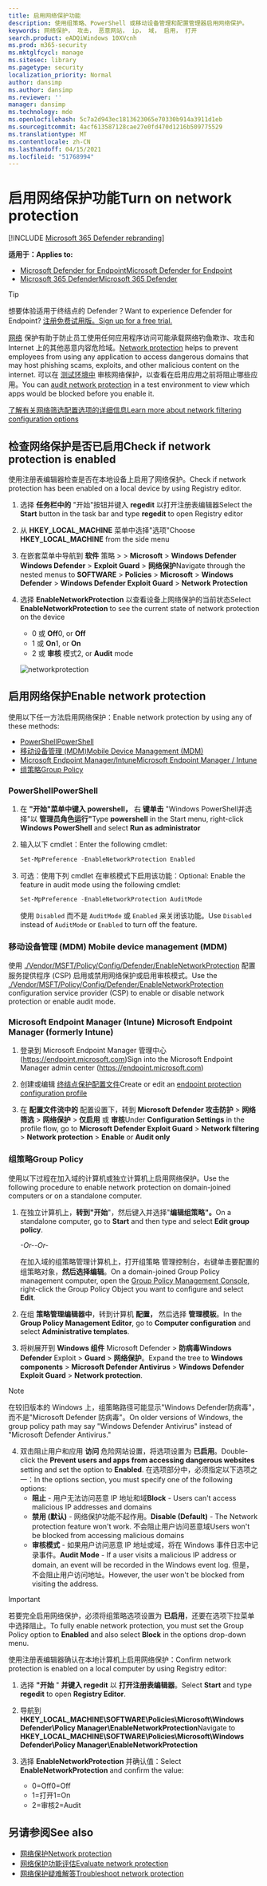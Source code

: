 ```yaml
---
title: 启用网络保护功能
description: 使用组策略、PowerShell 或移动设备管理和配置管理器启用网络保护。
keywords: 网络保护， 攻击， 恶意网站， ip， 域， 启用， 打开
search.product: eADQiWindows 10XVcnh
ms.prod: m365-security
ms.mktglfcycl: manage
ms.sitesec: library
ms.pagetype: security
localization_priority: Normal
author: dansimp
ms.author: dansimp
ms.reviewer: ''
manager: dansimp
ms.technology: mde
ms.openlocfilehash: 5c7a2d943ec1813623065e70330b914a3911d1eb
ms.sourcegitcommit: 4acf613587128cae27e0fd470d1216b509775529
ms.translationtype: MT
ms.contentlocale: zh-CN
ms.lasthandoff: 04/15/2021
ms.locfileid: "51768994"
---
```

# <a name="turn-on-network-protection"></a><span data-ttu-id="f0bb0-104">启用网络保护功能</span><span class="sxs-lookup"><span data-stu-id="f0bb0-104">Turn on network protection</span></span>

[!INCLUDE [Microsoft 365 Defender rebranding](../../includes/microsoft-defender.md)]

<span data-ttu-id="f0bb0-105">**适用于：**</span><span class="sxs-lookup"><span data-stu-id="f0bb0-105">**Applies to:**</span></span>
- [<span data-ttu-id="f0bb0-106">Microsoft Defender for Endpoint</span><span class="sxs-lookup"><span data-stu-id="f0bb0-106">Microsoft Defender for Endpoint</span></span>](https://go.microsoft.com/fwlink/p/?linkid=2154037)
- [<span data-ttu-id="f0bb0-107">Microsoft 365 Defender</span><span class="sxs-lookup"><span data-stu-id="f0bb0-107">Microsoft 365 Defender</span></span>](https://go.microsoft.com/fwlink/?linkid=2118804)

> [!TIP]
> <span data-ttu-id="f0bb0-108">想要体验适用于终结点的 Defender？</span><span class="sxs-lookup"><span data-stu-id="f0bb0-108">Want to experience Defender for Endpoint?</span></span> [<span data-ttu-id="f0bb0-109">注册免费试用版。</span><span class="sxs-lookup"><span data-stu-id="f0bb0-109">Sign up for a free trial.</span></span>](https://www.microsoft.com/microsoft-365/windows/microsoft-defender-atp?ocid=docs-wdatp-assignaccess-abovefoldlink)

<span data-ttu-id="f0bb0-110">[网络](network-protection.md) 保护有助于防止员工使用任何应用程序访问可能承载网络钓鱼欺诈、攻击和 Internet 上的其他恶意内容危险域。</span><span class="sxs-lookup"><span data-stu-id="f0bb0-110">[Network protection](network-protection.md) helps to prevent employees from using any application to access dangerous domains that may host phishing scams, exploits, and other malicious content on the internet.</span></span> <span data-ttu-id="f0bb0-111">可以在 [测试环境中](evaluate-network-protection.md) 审核网络保护，以查看在启用应用之前将阻止哪些应用。</span><span class="sxs-lookup"><span data-stu-id="f0bb0-111">You can [audit network protection](evaluate-network-protection.md) in a test environment to view which apps would be blocked before you enable it.</span></span>

[<span data-ttu-id="f0bb0-112">了解有关网络筛选配置选项的详细信息</span><span class="sxs-lookup"><span data-stu-id="f0bb0-112">Learn more about network filtering configuration options</span></span>](/mem/intune/protect/endpoint-protection-windows-10#network-filtering)

## <a name="check-if-network-protection-is-enabled"></a><span data-ttu-id="f0bb0-113">检查网络保护是否已启用</span><span class="sxs-lookup"><span data-stu-id="f0bb0-113">Check if network protection is enabled</span></span>

<span data-ttu-id="f0bb0-114">使用注册表编辑器检查是否在本地设备上启用了网络保护。</span><span class="sxs-lookup"><span data-stu-id="f0bb0-114">Check if network protection has been enabled on a local device by using Registry editor.</span></span>

1. <span data-ttu-id="f0bb0-115">选择 **任务栏中的** "开始"按钮并键入 **regedit** 以打开注册表编辑器</span><span class="sxs-lookup"><span data-stu-id="f0bb0-115">Select the **Start** button in the task bar and type **regedit** to open Registry editor</span></span>

2. <span data-ttu-id="f0bb0-116">从 **HKEY_LOCAL_MACHINE** 菜单中选择"选项"</span><span class="sxs-lookup"><span data-stu-id="f0bb0-116">Choose **HKEY_LOCAL_MACHINE** from the side menu</span></span>

3. <span data-ttu-id="f0bb0-117">在嵌套菜单中导航到 **软件** 策略  >    >  **Microsoft**  >  **Windows Defender Windows Defender**  >  **Exploit Guard**  >  **网络保护**</span><span class="sxs-lookup"><span data-stu-id="f0bb0-117">Navigate through the nested menus to **SOFTWARE** > **Policies** > **Microsoft** > **Windows Defender** > **Windows Defender Exploit Guard** > **Network Protection**</span></span>

4. <span data-ttu-id="f0bb0-118">选择 **EnableNetworkProtection** 以查看设备上网络保护的当前状态</span><span class="sxs-lookup"><span data-stu-id="f0bb0-118">Select **EnableNetworkProtection** to see the current state of network protection on the device</span></span>

    * <span data-ttu-id="f0bb0-119">0 或 **Off**</span><span class="sxs-lookup"><span data-stu-id="f0bb0-119">0, or **Off**</span></span>
    * <span data-ttu-id="f0bb0-120">1 或 **On**</span><span class="sxs-lookup"><span data-stu-id="f0bb0-120">1, or **On**</span></span>
    * <span data-ttu-id="f0bb0-121">2 或 **审核** 模式</span><span class="sxs-lookup"><span data-stu-id="f0bb0-121">2, or **Audit** mode</span></span>
    
    ![networkprotection](https://user-images.githubusercontent.com/3296790/95341270-b738b280-08d3-11eb-84a0-16abb140c9fd.PNG)

## <a name="enable-network-protection"></a><span data-ttu-id="f0bb0-123">启用网络保护</span><span class="sxs-lookup"><span data-stu-id="f0bb0-123">Enable network protection</span></span>

<span data-ttu-id="f0bb0-124">使用以下任一方法启用网络保护：</span><span class="sxs-lookup"><span data-stu-id="f0bb0-124">Enable network protection by using any of these methods:</span></span>

* [<span data-ttu-id="f0bb0-125">PowerShell</span><span class="sxs-lookup"><span data-stu-id="f0bb0-125">PowerShell</span></span>](#powershell)
* [<span data-ttu-id="f0bb0-126">移动设备管理 (MDM)</span><span class="sxs-lookup"><span data-stu-id="f0bb0-126">Mobile Device Management (MDM)</span></span>](#mobile-device-management-mdm)
* [<span data-ttu-id="f0bb0-127">Microsoft Endpoint Manager/Intune</span><span class="sxs-lookup"><span data-stu-id="f0bb0-127">Microsoft Endpoint Manager / Intune</span></span>](#microsoft-endpoint-manager-formerly-intune)
* [<span data-ttu-id="f0bb0-128">组策略</span><span class="sxs-lookup"><span data-stu-id="f0bb0-128">Group Policy</span></span>](#group-policy)

### <a name="powershell"></a><span data-ttu-id="f0bb0-129">PowerShell</span><span class="sxs-lookup"><span data-stu-id="f0bb0-129">PowerShell</span></span>

1. <span data-ttu-id="f0bb0-130">在 **"开始"菜单中键入 powershell，** 右 **键单击** "Windows PowerShell并选择"以 **管理员角色运行"**</span><span class="sxs-lookup"><span data-stu-id="f0bb0-130">Type **powershell** in the Start menu, right-click **Windows PowerShell** and select **Run as administrator**</span></span>
2. <span data-ttu-id="f0bb0-131">输入以下 cmdlet：</span><span class="sxs-lookup"><span data-stu-id="f0bb0-131">Enter the following cmdlet:</span></span>

    ```PowerShell
    Set-MpPreference -EnableNetworkProtection Enabled
    ```

3. <span data-ttu-id="f0bb0-132">可选：使用下列 cmdlet 在审核模式下启用该功能：</span><span class="sxs-lookup"><span data-stu-id="f0bb0-132">Optional: Enable the feature in audit mode using the following cmdlet:</span></span>

    ```PowerShell
    Set-MpPreference -EnableNetworkProtection AuditMode
    ```

    <span data-ttu-id="f0bb0-133">使用 `Disabled` 而不是 `AuditMode` 或 `Enabled` 来关闭该功能。</span><span class="sxs-lookup"><span data-stu-id="f0bb0-133">Use `Disabled` instead of `AuditMode` or `Enabled` to turn off the feature.</span></span>

### <a name="mobile-device-management-mdm"></a><span data-ttu-id="f0bb0-134">移动设备管理 (MDM) </span><span class="sxs-lookup"><span data-stu-id="f0bb0-134">Mobile device management (MDM)</span></span>

<span data-ttu-id="f0bb0-135">使用 [./Vendor/MSFT/Policy/Config/Defender/EnableNetworkProtection](https://docs.microsoft.com/windows/client-management/mdm/policy-csp-defender#defender-enablenetworkprotection) 配置服务提供程序 (CSP) 启用或禁用网络保护或启用审核模式。</span><span class="sxs-lookup"><span data-stu-id="f0bb0-135">Use the [./Vendor/MSFT/Policy/Config/Defender/EnableNetworkProtection](https://docs.microsoft.com/windows/client-management/mdm/policy-csp-defender#defender-enablenetworkprotection) configuration service provider (CSP) to enable or disable network protection or enable audit mode.</span></span>

### <a name="microsoft-endpoint-manager-formerly-intune"></a><span data-ttu-id="f0bb0-136">Microsoft Endpoint Manager (Intune) </span><span class="sxs-lookup"><span data-stu-id="f0bb0-136">Microsoft Endpoint Manager (formerly Intune)</span></span>

1. <span data-ttu-id="f0bb0-137">登录到 Microsoft Endpoint Manager 管理中心 (https://endpoint.microsoft.com)</span><span class="sxs-lookup"><span data-stu-id="f0bb0-137">Sign into the Microsoft Endpoint Manager admin center (https://endpoint.microsoft.com)</span></span>

2. <span data-ttu-id="f0bb0-138">创建或编辑 [终结点保护配置文件](/mem/intune/protect/endpoint-protection-configure)</span><span class="sxs-lookup"><span data-stu-id="f0bb0-138">Create or edit an [endpoint protection configuration profile](/mem/intune/protect/endpoint-protection-configure)</span></span>

3. <span data-ttu-id="f0bb0-139">在 **配置文件流中的** 配置设置下，转到 **Microsoft Defender 攻击防护**  >  **网络筛选**  >  **网络保护**  >  **仅启用** 或 **审核**</span><span class="sxs-lookup"><span data-stu-id="f0bb0-139">Under **Configuration Settings** in the profile flow, go to **Microsoft Defender Exploit Guard** > **Network filtering** > **Network protection** > **Enable** or **Audit only**</span></span>

### <a name="group-policy"></a><span data-ttu-id="f0bb0-140">组策略</span><span class="sxs-lookup"><span data-stu-id="f0bb0-140">Group Policy</span></span>

<span data-ttu-id="f0bb0-141">使用以下过程在加入域的计算机或独立计算机上启用网络保护。</span><span class="sxs-lookup"><span data-stu-id="f0bb0-141">Use the following procedure to enable network protection on domain-joined computers or on a standalone computer.</span></span>

1. <span data-ttu-id="f0bb0-142">在独立计算机上，**转到"开始**"，然后键入并选择"**编辑组策略"。**</span><span class="sxs-lookup"><span data-stu-id="f0bb0-142">On a standalone computer, go to **Start** and then type and select **Edit group policy**.</span></span>

    <span data-ttu-id="f0bb0-143">*-Or-*</span><span class="sxs-lookup"><span data-stu-id="f0bb0-143">*-Or-*</span></span>

    <span data-ttu-id="f0bb0-144">在加入域的组策略管理计算机上，打开组策略 [](https://technet.microsoft.com/library/cc731212.aspx)管理控制台，右键单击要配置的组策略对象，**然后选择编辑**。</span><span class="sxs-lookup"><span data-stu-id="f0bb0-144">On a domain-joined Group Policy management computer, open the [Group Policy Management Console](https://technet.microsoft.com/library/cc731212.aspx), right-click the Group Policy Object you want to configure and select **Edit**.</span></span>

2. <span data-ttu-id="f0bb0-145">在组 **策略管理编辑器中**，转到计算机 **配置，** 然后选择 **管理模板**。</span><span class="sxs-lookup"><span data-stu-id="f0bb0-145">In the **Group Policy Management Editor**, go to **Computer configuration** and select **Administrative templates**.</span></span>

3. <span data-ttu-id="f0bb0-146">将树展开到 **Windows 组件** Microsoft Defender  >  **防病毒Windows Defender** Exploit  >  **Guard**  >  **网络保护**。</span><span class="sxs-lookup"><span data-stu-id="f0bb0-146">Expand the tree to **Windows components** > **Microsoft Defender Antivirus** > **Windows Defender Exploit Guard** > **Network protection**.</span></span>

> [!NOTE]
> <span data-ttu-id="f0bb0-147">在较旧版本的 Windows 上，组策略路径可能显示"Windows Defender防病毒"，而不是"Microsoft Defender 防病毒"。</span><span class="sxs-lookup"><span data-stu-id="f0bb0-147">On older versions of Windows, the group policy path may say "Windows Defender Antivirus" instead of "Microsoft Defender Antivirus."</span></span>

4. <span data-ttu-id="f0bb0-148">双击阻止用户和应用 **访问** 危险网站设置，将选项设置为 **已启用**。</span><span class="sxs-lookup"><span data-stu-id="f0bb0-148">Double-click the **Prevent users and apps from accessing dangerous websites** setting and set the option to **Enabled**.</span></span> <span data-ttu-id="f0bb0-149">在选项部分中，必须指定以下选项之一：</span><span class="sxs-lookup"><span data-stu-id="f0bb0-149">In the options section, you must specify one of the following options:</span></span>
    * <span data-ttu-id="f0bb0-150">**阻止** - 用户无法访问恶意 IP 地址和域</span><span class="sxs-lookup"><span data-stu-id="f0bb0-150">**Block** - Users can't access malicious IP addresses and domains</span></span>
    * <span data-ttu-id="f0bb0-151">**禁用 (默认)** - 网络保护功能不起作用。</span><span class="sxs-lookup"><span data-stu-id="f0bb0-151">**Disable (Default)** - The Network protection feature won't work.</span></span> <span data-ttu-id="f0bb0-152">不会阻止用户访问恶意域</span><span class="sxs-lookup"><span data-stu-id="f0bb0-152">Users won't be blocked from accessing malicious domains</span></span>
    * <span data-ttu-id="f0bb0-153">**审核模式** - 如果用户访问恶意 IP 地址或域，将在 Windows 事件日志中记录事件。</span><span class="sxs-lookup"><span data-stu-id="f0bb0-153">**Audit Mode** - If a user visits a malicious IP address or domain, an event will be recorded in the Windows event log.</span></span> <span data-ttu-id="f0bb0-154">但是，不会阻止用户访问地址。</span><span class="sxs-lookup"><span data-stu-id="f0bb0-154">However, the user won't be blocked from visiting the address.</span></span>

> [!IMPORTANT]
> <span data-ttu-id="f0bb0-155">若要完全启用网络保护，必须将组策略选项设置为 **已启用**，还要在选项下拉菜单中选择阻止。</span><span class="sxs-lookup"><span data-stu-id="f0bb0-155">To fully enable network protection, you must set the Group Policy option to **Enabled** and also select **Block** in the options drop-down menu.</span></span>

<span data-ttu-id="f0bb0-156">使用注册表编辑器确认在本地计算机上启用网络保护：</span><span class="sxs-lookup"><span data-stu-id="f0bb0-156">Confirm network protection is enabled on a local computer by using Registry editor:</span></span>

1. <span data-ttu-id="f0bb0-157">选择 **"开始** " **并键入 regedit** 以 **打开注册表编辑器**。</span><span class="sxs-lookup"><span data-stu-id="f0bb0-157">Select **Start** and type **regedit** to open **Registry Editor**.</span></span>

2. <span data-ttu-id="f0bb0-158">导航到 **HKEY_LOCAL_MACHINE\SOFTWARE\Policies\Microsoft\Windows Defender\Policy Manager\EnableNetworkProtection**</span><span class="sxs-lookup"><span data-stu-id="f0bb0-158">Navigate to **HKEY_LOCAL_MACHINE\SOFTWARE\Policies\Microsoft\Windows Defender\Policy Manager\EnableNetworkProtection**</span></span>

3. <span data-ttu-id="f0bb0-159">选择 **EnableNetworkProtection** 并确认值：</span><span class="sxs-lookup"><span data-stu-id="f0bb0-159">Select **EnableNetworkProtection** and confirm the value:</span></span>
   * <span data-ttu-id="f0bb0-160">0=Off</span><span class="sxs-lookup"><span data-stu-id="f0bb0-160">0=Off</span></span>
   * <span data-ttu-id="f0bb0-161">1=打开</span><span class="sxs-lookup"><span data-stu-id="f0bb0-161">1=On</span></span>
   * <span data-ttu-id="f0bb0-162">2=审核</span><span class="sxs-lookup"><span data-stu-id="f0bb0-162">2=Audit</span></span>

## <a name="see-also"></a><span data-ttu-id="f0bb0-163">另请参阅</span><span class="sxs-lookup"><span data-stu-id="f0bb0-163">See also</span></span>

* [<span data-ttu-id="f0bb0-164">网络保护</span><span class="sxs-lookup"><span data-stu-id="f0bb0-164">Network protection</span></span>](network-protection.md)
* [<span data-ttu-id="f0bb0-165">网络保护功能评估</span><span class="sxs-lookup"><span data-stu-id="f0bb0-165">Evaluate network protection</span></span>](evaluate-network-protection.md)
* [<span data-ttu-id="f0bb0-166">网络保护疑难解答</span><span class="sxs-lookup"><span data-stu-id="f0bb0-166">Troubleshoot network protection</span></span>](troubleshoot-np.md)
